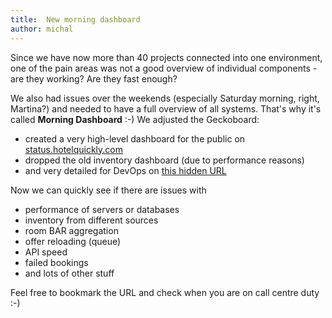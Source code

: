 ```yaml
---
title:  New morning dashboard
author: michal
---
```


Since we have now more than 40 projects connected into one environment, one of the pain areas was not a good overview of individual components - are they working? Are they fast enough?

We also had issues over the weekends (especially Saturday morning, right, Martina?) and needed to have a full overview of all systems. That's why it's called **Morning Dashboard** :-) We adjusted the Geckoboard:

* created a very high-level dashboard for the public on [status.hotelquickly.com](http://status.hotelquickly.com)
* dropped the old inventory dashboard (due to performance reasons)
* and very detailed for DevOps on [this hidden URL](https://hotelquickly.geckoboard.com/dashboards/076C3B7FD353A1CB)

Now we can quickly see if there are issues with
* performance of servers or databases
* inventory from different sources
* room BAR aggregation
* offer reloading (queue)
* API speed
* failed bookings
* and lots of other stuff

Feel free to bookmark the URL and check when you are on call centre duty :-)

